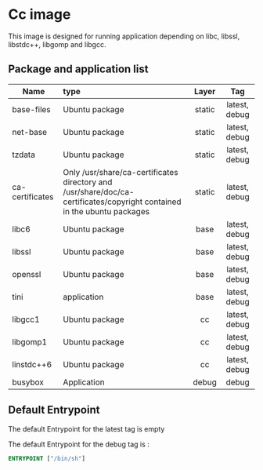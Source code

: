 # Cc image

This image is designed for running application depending on libc, libssl, libstdc++, libgomp and libgcc.

## Package and application list

| Name            | type                                                         | Layer  |      Tag      |
| --------------- | :----------------------------------------------------------- | :----: | :-----------: |
| base-files      | Ubuntu package                                               | static | latest, debug |
| net-base        | Ubuntu package                                               | static | latest, debug |
| tzdata          | Ubuntu package                                               | static | latest, debug |
| ca-certificates | Only /usr/share/ca-certificates directory and /usr/share/doc/ca-certificates/copyright contained in the ubuntu packages | static | latest, debug |
| libc6           | Ubuntu package                                               |  base  | latest, debug |
| libssl          | Ubuntu package                                               |  base  | latest, debug |
| openssl         | Ubuntu package                                               |  base  | latest, debug |
| tini            | application                                                  |  base  | latest, debug |
| libgcc1         | Ubuntu package                                               |   cc   | latest, debug |
| libgomp1        | Ubuntu package                                               |   cc   | latest, debug |
| linstdc++6      | Ubuntu package                                               |   cc   | latest, debug |
| busybox         | Application                                                  | debug  |     debug     |

## Default Entrypoint

The default Entrypoint for the latest tag is empty

The default Entrypoint for the debug tag is :

```dockerfile
ENTRYPOINT ["/bin/sh"]
```

